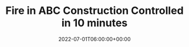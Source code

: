 ---
title: "Fire in ABC Construction Controlled in 10 minutes"
description: "Lorem ipsum dolor sit amet consectetur. Dui consectetur tristique dui nam purus sollicitudin ac enim."
slug: "8-fire-in-abc-construction-controlled-in-10-minutes-2022"
date: 2022-07-01T06:00:00+00:00
years: ["mission-2022"]
number: "12345"
draft: false
---